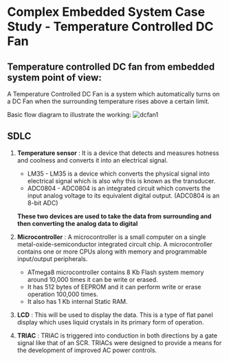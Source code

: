 # Complex Embedded System Case Study - Temperature Controlled DC Fan

## Temperature controlled DC fan from embedded system point of view:

A Temperature Controlled DC Fan is a system which automatically turns on a DC Fan when the surrounding temperature rises above a certain limit.


Basic flow diagram to illustrate the working:
![dcfan1](https://user-images.githubusercontent.com/98945487/154833972-e9a8b1b7-26a5-41e6-9303-368f1e60f824.JPG)


## SDLC

1. **Temperature sensor** : It is a device that detects and measures hotness and coolness and converts it into an electrical signal. 

    * LM35 - LM35 is a device which converts the physical signal into electrical signal which is also why this is known as the transducer.
    * ADC0804 - ADC0804 is an integrated circuit which converts the input analog voltage to its equivalent digital output. (ADC0804 is an 8-bit ADC)
    
     **These two devices are used to take the data from surrounding and then converting the analog data to digital**
     
2. **Microcontroller** : A microcontroller is a small computer on a single metal-oxide-semiconductor integrated circuit chip. A microcontroller contains one or more CPUs along with memory and programmable input/output peripherals.

    * ATmega8 microcontroller contains 8 Kb Flash system memory around 10,000 times it can be write or erased.
    * It has 512 bytes of EEPROM and it can perform write or erase operation 100,000 times.
    * It also has 1 Kb internal Static RAM.
    
3. **LCD** : This will be used to display the data. This is a type of flat panel display which uses liquid crystals in its primary form of operation.
4. **TRIAC** :  TRIAC is triggered into conduction in both directions by a gate signal like that of an SCR. TRIACs were designed to provide a means for the development of improved AC power controls.
 
    
 

